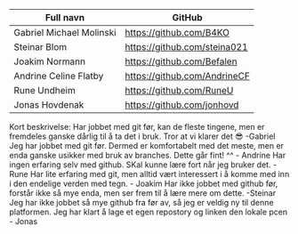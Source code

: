 | Full navn | GitHub |
| ----------- | ----------- |
| Gabriel Michael Molinski | https://github.com/B4KO   |
| Steinar Blom | https://github.com/steina021 |
| Joakim Normann | https://github.com/Befalen   |
| Andrine Celine Flatby | https://github.com/AndrineCF   |
| Rune Undheim |  https://github.com/RuneU |
| Jonas Hovdenak | https://github.com/jonhovd  |

Kort beskrivelse:
Har jobbet med git før, kan de fleste tingene, men er fremdeles ganske dårlig til å ta det i bruk. Tror at vi klarer det 😎 -Gabriel
Jeg har jobbet med git før. Dermed er komfortabelt med det meste, men er enda ganske usikker med bruk av branches. Dette går fint! ^^ - Andrine 
Har ingen erfaring selv med github. SKal kunne lære fort når jeg bruker det. -Rune
Har lite erfaring med git, men alltid vært interessert i å komme med inn i den endelige verden med tegn. - Joakim
Har ikke jobbet med github før, forstår ikke så mye enda, men ser frem til å lære mere om dette. -Steinar
Jeg har ikke jobbet så mye github fra før av, så jeg er veldig ny til denne platformen. Jeg har klart å lage et egen repostory og linken den lokale pcen - Jonas

